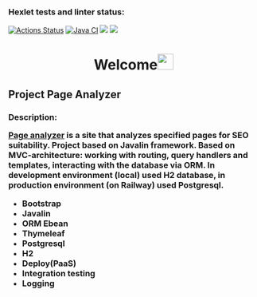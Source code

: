 ### Hexlet tests and linter status:
[![Actions Status](https://github.com/IlnazKamalov/java-project-72/workflows/hexlet-check/badge.svg)](https://github.com/IlnazKamalov/java-project-72/actions)
[![Java CI](https://github.com/IlnazKamalov/java-project-72/actions/workflows/JavaCI.yml/badge.svg)](https://github.com/IlnazKamalov/java-project-72/actions/workflows/JavaCI.yml)
<a href="https://codeclimate.com/github/IlnazKamalov/java-project-72/maintainability"><img src="https://api.codeclimate.com/v1/badges/3a803d6eb927d3b7dcc5/maintainability" /></a>
<a href="https://codeclimate.com/github/IlnazKamalov/java-project-72/test_coverage"><img src="https://api.codeclimate.com/v1/badges/3a803d6eb927d3b7dcc5/test_coverage" /></a>




<h1 align="center">Welcome<img src="https://github.com/blackcater/blackcater/raw/main/images/Hi.gif" height="32"/></h1>
<h2> Project Page Analyzer</h2>

<h3>Description:


[Page analyzer](https://pageanalyzer.up.railway.app/) is a site that analyzes specified pages for SEO suitability.
Project based on Javalin framework. Based on MVC-architecture: working with routing, query handlers and templates, interacting with the database via ORM.
In development environment (local) used H2 database, in production environment (on Railway) used Postgresql.
* Bootstrap
* Javalin
* ORM Ebean
* Thymeleaf
* Postgresql
* H2
* Deploy(PaaS)
* Integration testing
* Logging
</h3>
